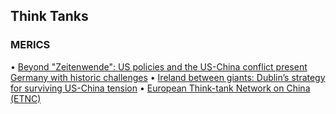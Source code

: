 ## Think Tanks
### MERICS
• [Beyond "Zeitenwende": US policies and the US-China conflict present Germany with historic challenges](https://public-eur.mkt.dynamics.com/api/orgs/7cdc142b-8d43-40f4-82ad-217169f0e4a0/r/tFnTmZXvpkyeincDVHcAAAcAAAA?target=%7B%22TargetUrl%22%3A%22https%253A%252F%252Fmerics.org%252Fen%252Freport%252Fbeyond-zeitenwende-us-policies-and-us-china-conflict-present-germany-historic-challenges%22%2C%22RedirectOptions%22%3A%7B%221%22%3Anull%7D%7D&digest=VGeQPK6v3F0fkGuClZ5KE6UlqJJuCCM%2F1Uqsct9Oos4%3D&secretVersion=7c13c22c20aa46a1b2fc8b71fde4d19a)
• [Ireland between giants: Dublin’s strategy for surviving US-China tension](https://public-eur.mkt.dynamics.com/api/orgs/7cdc142b-8d43-40f4-82ad-217169f0e4a0/r/tFnTmZXvpkyeincDVHcAAAgAAAA?target=%7B%22TargetUrl%22%3A%22https%253A%252F%252Fmerics.org%252Fen%252Freport%252Fireland-between-giants-dublins-strategy-surviving-us-china-tensions%22%2C%22RedirectOptions%22%3A%7B%221%22%3Anull%7D%7D&digest=GWVLZyRy1YiC%2FvAzBhd3v8g3s8OzHzi4Hn3EdhhHfco%3D&secretVersion=7c13c22c20aa46a1b2fc8b71fde4d19a)
• [European Think-tank Network on China (ETNC)](https://public-eur.mkt.dynamics.com/api/orgs/7cdc142b-8d43-40f4-82ad-217169f0e4a0/r/tFnTmZXvpkyeincDVHcAAAkAAAA?target=%7B%22TargetUrl%22%3A%22https%253A%252F%252Fmerics.org%252Fen%252Feuropean-think-tank-network-china%22%2C%22RedirectOptions%22%3A%7B%221%22%3Anull%7D%7D&digest=KIBddAWM1lM3ITignl7E%2FYxb5K2LRd6uhjTDn4EOAYM%3D&secretVersion=7c13c22c20aa46a1b2fc8b71fde4d19a)
